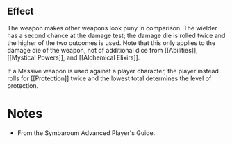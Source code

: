## Effect
The weapon makes other weapons look puny in comparison. The wielder has a second chance at the damage test; the damage die is rolled twice and the higher of the two outcomes is used. Note that this only applies to the damage die of the weapon, not of additional dice from [[Abilities]], [[Mystical Powers]], and [[Alchemical Elixirs]].

If a Massive weapon is used against a player character, the player instead rolls for [[Protection]] twice and the lowest total determines the level of protection.
# Notes
* From the Symbaroum Advanced Player's Guide.